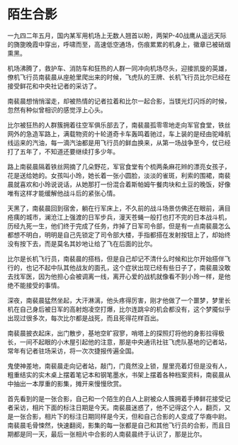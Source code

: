 # 陌生合影

一九四二年五月，国内某军用机场上无数人翘首以盼，两架P-40战鹰从遥远天际的旖旎晚霞中穿出，呼啸而至，高速低空通场，伤痕累累的机身上，徽章已被硝烟熏黑。 

机场沸腾了，救护车、消防车和狂热的人群一同冲向机场尽头，迎接凯旋的英雄，僚机飞行员南裴晨从座舱里爬出来的时候，飞虎队的王牌、长机飞行员比尔已经在接受鲜花和中央社记者的采访了。 

南裴晨想悄悄溜走，却被热情的记者拉着和比尔一起合影，当镁光灯闪烁的时候，忽然有种似曾相识的感觉浮上心头。 

比尔被狂热的人群簇拥着往空军俱乐部去了，南裴晨孤零零地走向军官食堂，铁丝网外的急造军路上，满载物资的十轮道奇卡车轰鸣着驰过，车上装的是经由驼峰航线运来的汽油，每一滴汽油都是用飞行员的鲜血换来，从第一场战争至今，仗已经打了五年了，不知道还要继续打多少年。 

路上南裴晨隔着铁丝网摘了几朵野花，军官食堂有个梳两条麻花辫的漂亮女孩子，花是送给她的。女孩叫小玲，她长着一张小圆脸，淡淡的雀斑，利索的围裙，南裴晨就喜欢和小玲说说话，从她那打一份混合着斯帕姆午餐肉块和土豆的晚饭，好像唯有这样才能缓解他战斗后的紧张心情。 

天黑了，南裴晨回到宿舍，躺在行军床上，不久前的战斗场景仿佛还在眼前，满目疮痍的城市，澜沧江上强渡的日军步兵，漫天苍蝇一般打也打不完的日本战斗机，历经九死一生，他们终于完成了任务，炸掉了日军司令部，但是有一点南裴晨怎么都想不明白，明明是自己先锁定了司令部大楼，手指都搭在发射按钮上了，却始终没有按下去，而是莫名其妙地让给了飞在后面的比尔。 

比尔是长机飞行员，南裴晨的搭档，但是自己却记不清什么时候和比尔开始搭伴飞行的，也记不起中队其他战友的面孔，这个症状出现已经有些日子了，南裴晨没敢去找军医，因为他担心会被调离一线，离开心爱的战机就像看不到小玲一样，是他绝不能接受的事情。 

深夜，南裴晨猛然坐起，大汗淋漓，他头疼得厉害，刚才他做了一个噩梦，梦里长机在自己身后被日军的高射炮凌空打爆，比尔连跳伞的机会都没有，这个梦魇似乎出现过很多次，每次比尔都是战死，而且死得花样百出。 

南裴晨披衣起床，出门散步，基地空旷寂寥，哨塔上的探照灯将他的身影拉得极长，一间不起眼的小木屋引起他的注意，那是中央通讯社驻飞虎队基地的记者站，常年有记者驻场采访，将一次次捷报传遍全国。 

鬼使神差地，南裴晨走向记者站，敲门，门竟然没上锁，屋里亮着灯但是没有人，粗重结实的实木桌上摆着笔记本和钢笔墨水，书架上摆着各种档案资料，南裴晨从中抽出一本厚重的影集，摊开来慢慢欣赏。 

首先看到的是一张合影，自己和一个陌生的白人上尉被众人簇拥着手捧鲜花接受记者采访，相片下面的标注日期是今天。南裴晨迷惑了，他不记得这个人，翻页，又是一张合影，相片下的标注日期同样是今天，但和自己合影的人变成了华裔中尉。南裴晨毛骨悚然，快速翻阅，影集的每一张都是自己和其他飞行员的合影，而且日期都是同一天，最后一张相片中合影的人南裴晨终于认识了，那是比尔。